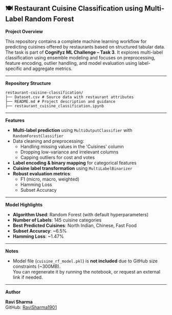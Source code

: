 ## 🍽️ Restaurant Cuisine Classification using Multi-Label Random Forest

__Project Overview__

This repository contains a complete machine learning workflow for predicting cuisines offered by restaurants based on structured tabular data. The task is part of **Cognifyz ML Challenge – Task 3**. It explores multi-label classification using ensemble modeling and focuses on preprocessing, feature encoding, outlier handling, and model evaluation using label-specific and aggregate metrics.

---

__Repository Structure__

    
    restaurant-cuisine-classification/ 
    ├── Dataset.csv # Source data with restaurant attributes 
    ├── README.md # Project description and guidance 
    ├── restaurant_cuisine_classification.ipynb
    
---

__Features__

- **Multi-label prediction** using `MultiOutputClassifier` with `RandomForestClassifier`
- Data cleaning and preprocessing:
  - Handling missing values in the 'Cuisines' column
  - Dropping low-variance and irrelevant columns
  - Capping outliers for cost and votes
- **Label encoding & binary mapping** for categorical features
- **Cuisine label transformation** using `MultiLabelBinarizer`
- **Robust evaluation metrics**:
  - F1 (micro, macro, weighted)
  - Hamming Loss
  - Subset Accuracy

---

__Model Highlights__

- **Algorithm Used**: Random Forest (with default hyperparameters)
- **Number of Labels**: 145 cuisine categories
- **Best Predicted Cuisines**: North Indian, Chinese, Fast Food
- **Subset Accuracy**: ~6.5%
- **Hamming Loss**: ~1.47%

---

__Notes__

- Model file (`cuisine_rf_model.pkl`) is **not included** due to GitHub size constraints (~300MB).  
  You can regenerate it by running the notebook, or request an external link if needed.

---

__Author__

**Ravi Sharma**  
GitHub: [RaviSharma1901](https://github.com/RaviSharma1901)


